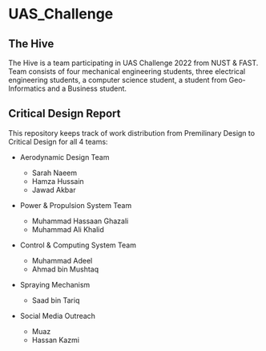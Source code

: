 # UAS_Challenge
## The Hive

The Hive is a team participating in UAS Challenge 2022 from NUST & FAST. Team consists of four mechanical engineering students, three electrical engineering students, a computer science student, a student from Geo-Informatics and a Business student.


## Critical Design Report

This repository keeps track of work distribution from Premilinary Design to Critical Design for all 4 teams:

- Aerodynamic Design Team
    - Sarah Naeem
    - Hamza Hussain
    - Jawad Akbar

- Power & Propulsion System Team
    - Muhammad Hassaan Ghazali
    - Muhammad Ali Khalid

- Control & Computing System Team
    - Muhammad Adeel
    - Ahmad bin Mushtaq

- Spraying Mechanism
    - Saad bin Tariq

- Social Media Outreach
    - Muaz
    - Hassan Kazmi